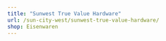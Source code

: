 ```yaml
---
title: "Sunwest True Value Hardware"
url: /sun-city-west/sunwest-true-value-hardware/
shop: Eisenwaren
---
```

